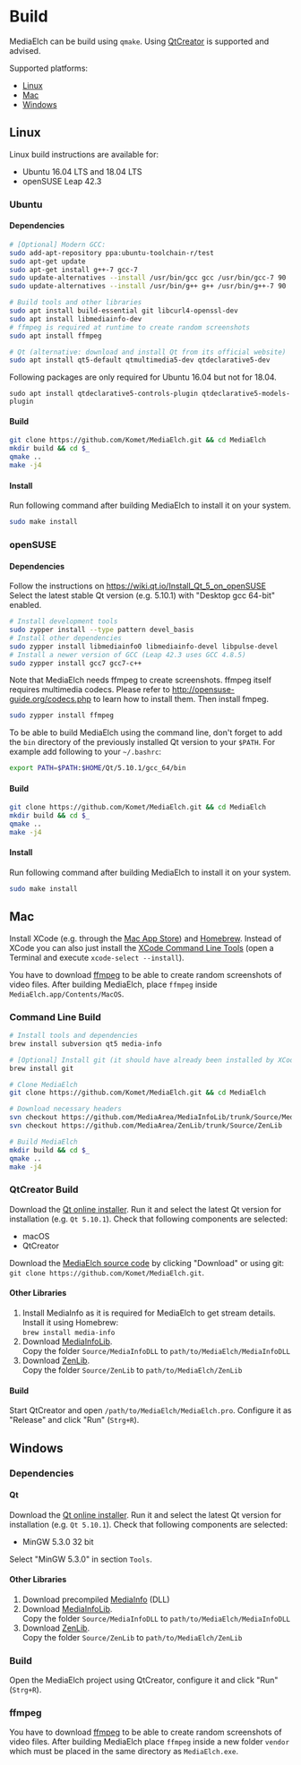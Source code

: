 # Build

MediaElch can be build using `qmake`. Using [QtCreator][qt] is supported and advised.

Supported platforms:
 - [Linux](#linux)
 - [Mac](#mac)
 - [Windows](#windows)

## Linux

Linux build instructions are available for:
 - Ubuntu 16.04 LTS and 18.04 LTS
 - openSUSE Leap 42.3 

### Ubuntu

#### Dependencies

```sh
# [Optional] Modern GCC:
sudo add-apt-repository ppa:ubuntu-toolchain-r/test
sudo apt-get update
sudo apt-get install g++-7 gcc-7
sudo update-alternatives --install /usr/bin/gcc gcc /usr/bin/gcc-7 90
sudo update-alternatives --install /usr/bin/g++ g++ /usr/bin/g++-7 90

# Build tools and other libraries
sudo apt install build-essential git libcurl4-openssl-dev
sudo apt install libmediainfo-dev
# ffmpeg is required at runtime to create random screenshots
sudo apt install ffmpeg

# Qt (alternative: download and install Qt from its official website)
sudo apt install qt5-default qtmultimedia5-dev qtdeclarative5-dev
```

Following packages are only required for Ubuntu 16.04 but not for 18.04.

```
sudo apt install qtdeclarative5-controls-plugin qtdeclarative5-models-plugin
```

#### Build
```sh
git clone https://github.com/Komet/MediaElch.git && cd MediaElch
mkdir build && cd $_
qmake ..
make -j4
```

#### Install
Run following command after building MediaElch to install it on your system.

```sh
sudo make install
```

### openSUSE

#### Dependencies
Follow the instructions on https://wiki.qt.io/Install_Qt_5_on_openSUSE  
Select the latest stable Qt version (e.g. 5.10.1) with "Desktop gcc 64-bit" enabled.

```sh
# Install development tools
sudo zypper install --type pattern devel_basis
# Install other dependencies
sudo zypper install libmediainfo0 libmediainfo-devel libpulse-devel
# Install a newer version of GCC (Leap 42.3 uses GCC 4.8.5)
sudo zypper install gcc7 gcc7-c++
```

Note that MediaElch needs ffmpeg to create screenshots. ffmpeg itself requires multimedia codecs. Please refer to http://opensuse-guide.org/codecs.php to learn how to install them. Then install fmpeg.

```sh
sudo zypper install ffmpeg
```

To be able to build MediaElch using the command line, don't forget to add the `bin` directory of the previously installed Qt version to your `$PATH`. For example add following to your `~/.bashrc`:

```sh
export PATH=$PATH:$HOME/Qt/5.10.1/gcc_64/bin
```

#### Build
```sh
git clone https://github.com/Komet/MediaElch.git && cd MediaElch
mkdir build && cd $_
qmake ..
make -j4
```

#### Install
Run following command after building MediaElch to install it on your system.

```sh
sudo make install
```

## Mac

Install XCode (e.g. through the [Mac App Store](https://itunes.apple.com/de/app/xcode/id497799835)) and [Homebrew](https://brew.sh/).
Instead of XCode you can also just install the [XCode Command Line Tools](https://developer.apple.com/library/content/technotes/tn2339/_index.html#//apple_ref/doc/uid/DTS40014588-CH1-WHAT_IS_THE_COMMAND_LINE_TOOLS_PACKAGE_) (open a Terminal and execute `xcode-select --install`).

You have to download [ffmpeg](https://evermeet.cx/ffmpeg/) to be able to create random screenshots of video files. After building MediaElch, place `ffmpeg` inside `MediaElch.app/Contents/MacOS`.

### Command Line Build

```sh
# Install tools and dependencies
brew install subversion qt5 media-info

# [Optional] Install git (it should have already been installed by XCode)
brew install git

# Clone MediaElch
git clone https://github.com/Komet/MediaElch.git && cd MediaElch

# Download necessary headers
svn checkout https://github.com/MediaArea/MediaInfoLib/trunk/Source/MediaInfoDLL
svn checkout https://github.com/MediaArea/ZenLib/trunk/Source/ZenLib

# Build MediaElch
mkdir build && cd $_
qmake ..
make -j4
```

### QtCreator Build
Download the [Qt online installer][qt]. Run it and select the latest Qt version for installation (e.g. `Qt 5.10.1`).
Check that following components are selected:
 - macOS
 - QtCreator

Download the [MediaElch source code](https://github.com/Komet/MediaElch) by clicking "Download" or using git:  
`git clone https://github.com/Komet/MediaElch.git`.

#### Other Libraries
 1. Install MediaInfo as it is required for MediaElch to get stream details. Install it using Homebrew:  
    `brew install media-info`
 2. Download [MediaInfoLib](https://github.com/MediaArea/MediaInfoLib).  
    Copy the folder `Source/MediaInfoDLL` to `path/to/MediaElch/MediaInfoDLL`
 3. Download [ZenLib](https://github.com/MediaArea/ZenLib).  
    Copy the folder `Source/ZenLib` to `path/to/MediaElch/ZenLib`

#### Build
Start QtCreator and open `/path/to/MediaElch/MediaElch.pro`. Configure it as "Release" and click "Run" (`Strg+R`).

## Windows

### Dependencies

#### Qt
Download the [Qt online installer][qt]. Run it and select the latest Qt version for installation (e.g. `Qt 5.10.1`).
Check that following components are selected:
 - MinGW 5.3.0 32 bit

Select "MinGW 5.3.0" in section `Tools`.

#### Other Libraries
 1. Download precompiled [MediaInfo](https://mediaarea.net/de/MediaInfo/Download/Windows) (DLL)
 2. Download [MediaInfoLib](https://github.com/MediaArea/MediaInfoLib).  
    Copy the folder `Source/MediaInfoDLL` to `path/to/MediaElch/MediaInfoDLL`
 3. Download [ZenLib](https://github.com/MediaArea/ZenLib).  
    Copy the folder `Source/ZenLib` to `path/to/MediaElch/ZenLib`

### Build
Open the MediaElch project using QtCreator, configure it and click "Run" (`Strg+R`).

### ffmpeg
You have to download [ffmpeg](https://ffmpeg.zeranoe.com/builds/) to be able to create random screenshots of video files. After building MediaElch place `ffmpeg` inside a new folder `vendor` which must be placed in the same directory as `MediaElch.exe`.

[qt]: https://www.qt.io/download
